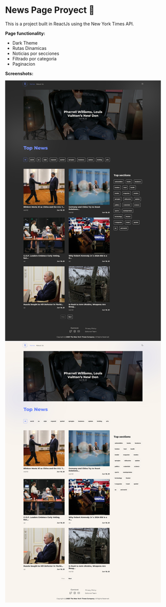 # News Page Proyect 📰

This is a project built in ReactJs using the New York Times API.

**Page functionality:**

- Dark Theme
- Rutas Dinamicas
- Noticias por secciones
- Filtrado por categoria
- Paginacion

**Screenshots:**

![Home page dark](https://github.com/francorinque/RNews-Times/blob/main/src/images/RNews-times-home-dark.jpg?raw=true)
![Home page light](https://github.com/francorinque/RNews-Times/blob/main/src/images/RNews-times-home.jpg?raw=true)
